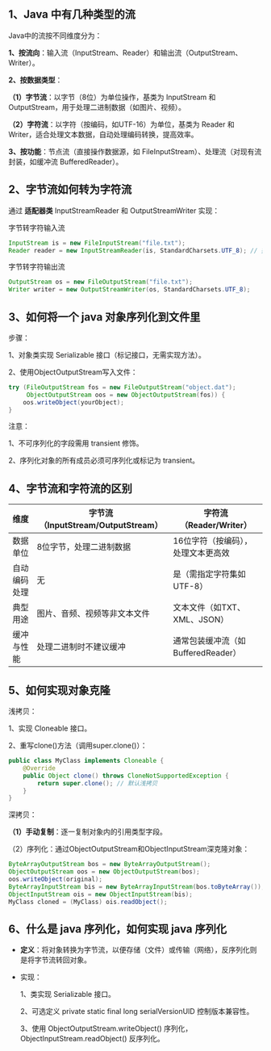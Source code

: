 ## 1、Java 中有几种类型的流

Java中的流按不同维度分为：

**1、按流向**：输入流（InputStream、Reader）和输出流（OutputStream、Writer）。

**2、按数据类型**：

**（1）字节流**：以字节（8位）为单位操作，基类为 InputStream 和 OutputStream，用于处理二进制数据（如图片、视频）。

**（2）字符流**：以字符（按编码，如UTF-16）为单位，基类为 Reader 和 Writer，适合处理文本数据，自动处理编码转换，提高效率。

**3、按功能**：节点流（直接操作数据源，如 FileInputStream）、处理流（对现有流封装，如缓冲流 BufferedReader）。

## 2、字节流如何转为字符流

通过 **适配器类** InputStreamReader 和 OutputStreamWriter 实现：

字节转字符输入流

```java
InputStream is = new FileInputStream("file.txt");
Reader reader = new InputStreamReader(is, StandardCharsets.UTF_8); // 指定编码
```

字节转字符输出流

```java
OutputStream os = new FileOutputStream("file.txt");
Writer writer = new OutputStreamWriter(os, StandardCharsets.UTF_8);
```

## 3、如何将一个 java 对象序列化到文件里

步骤：

1、对象类实现 Serializable 接口（标记接口，无需实现方法）。

2、使用ObjectOutputStream写入文件：

```java
try (FileOutputStream fos = new FileOutputStream("object.dat");
     ObjectOutputStream oos = new ObjectOutputStream(fos)) {
    oos.writeObject(yourObject);
}
```

注意：

1、不可序列化的字段需用 transient 修饰。

2、序列化对象的所有成员必须可序列化或标记为 transient。

## 4、字节流和字符流的区别

| **维度**     | 字节流（InputStream/OutputStream） | 字符流（Reader/Writer）            |
| ------------ | ---------------------------------- | ---------------------------------- |
| 数据单位     | 8位字节，处理二进制数据            | 16位字符（按编码），处理文本更高效 |
| 自动编码处理 | 无                                 | 是（需指定字符集如UTF-8）          |
| 典型用途     | 图片、音频、视频等非文本文件       | 文本文件（如TXT、XML、JSON）       |
| 缓冲与性能   | 处理二进制时不建议缓冲             | 通常包装缓冲流（如BufferedReader） |

## 5、如何实现对象克隆

浅拷贝：

1、实现 Cloneable 接口。

2、重写clone()方法（调用super.clone()）：

```java
public class MyClass implements Cloneable {
    @Override
    public Object clone() throws CloneNotSupportedException {
        return super.clone(); // 默认浅拷贝
    }
}
```

深拷贝：

**（1）手动复制**：逐一复制对象内的引用类型字段。

（2）序列化：通过ObjectOutputStream和ObjectInputStream深克隆对象：

```java
ByteArrayOutputStream bos = new ByteArrayOutputStream();
ObjectOutputStream oos = new ObjectOutputStream(bos);
oos.writeObject(original);
ByteArrayInputStream bis = new ByteArrayInputStream(bos.toByteArray());
ObjectInputStream ois = new ObjectInputStream(bis);
MyClass cloned = (MyClass) ois.readObject();
```

## 6、什么是 java 序列化，如何实现 java 序列化

- **定义**：将对象转换为字节流，以便存储（文件）或传输（网络），反序列化则是将字节流转回对象。

- 实现：

  1、类实现 Serializable 接口。

  2、可选定义 private static final long serialVersionUID 控制版本兼容性。

  3、使用 ObjectOutputStream.writeObject() 序列化，ObjectInputStream.readObject() 反序列化。